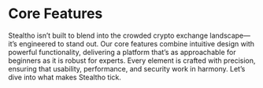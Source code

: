 # Core Features

Stealtho isn’t built to blend into the crowded crypto exchange landscape—it’s engineered to stand out. Our core features combine intuitive design with powerful functionality, delivering a platform that’s as approachable for beginners as it is robust for experts. Every element is crafted with precision, ensuring that usability, performance, and security work in harmony. Let’s dive into what makes Stealtho tick.
